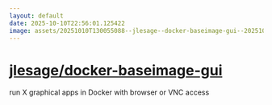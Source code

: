 ```yaml
---
layout: default
date: 2025-10-10T22:56:01.125422
image: assets/20251010T130055088--jlesage--docker-baseimage-gui--20251010T131805827--cropped.png
---
```


# [jlesage/docker-baseimage-gui](https://github.com/jlesage/docker-baseimage-gui)

run X graphical apps in Docker with browser or VNC access
